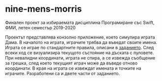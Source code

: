 # nine-mens-morris

Финален проект за избираемата дисциплина Програмиране със Swift, ФМИ, летен семестър 2019-2020

Проектът представлява конзолно приложение, което симулира играта Дама. В началото на играта, играчите трябва да въведат своите имена. Играта се играе по стандартните правила, описани в [заданието](https://github.com/SwiftFMI/swift_2019_2020/blob/master/projects/nine-mens-morris.md). След всеки ход се визуализира текущото състояние на дъската с пуловете. При невалидни координати, играта не спира, а се извежда съобщение за грешка, след което текущият играч може да въведе отново координати. В края на играта се извеждат имената и точките на играчите.
Разработени са и двете части от заданието.
